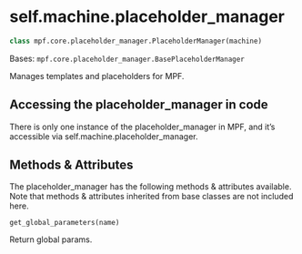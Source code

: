 
# self.machine.placeholder_manager

``` python
class mpf.core.placeholder_manager.PlaceholderManager(machine)
```

Bases: `mpf.core.placeholder_manager.BasePlaceholderManager`

Manages templates and placeholders for MPF.

## Accessing the placeholder_manager in code

There is only one instance of the placeholder_manager in MPF, and it’s accessible via self.machine.placeholder_manager.

## Methods & Attributes

The placeholder_manager has the following methods & attributes available. Note that methods & attributes inherited from base classes are not included here.

`get_global_parameters(name)`

Return global params.

